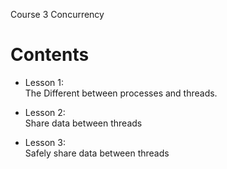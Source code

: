 
Course 3 
Concurrency 


Contents
============

* Lesson 1:   
The Different between processes and threads.

* Lesson 2:   
Share data between threads 

* Lesson 3:  
Safely share data between threads 